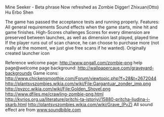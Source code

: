 Mine Seeker - Beta phrase
Now refreshed as Zombie Digger!
Zhixuan(Otto) Hu
Erbo Shen


The game has passed the acceptance tests and running properly.
Features:
All general requirements
Sound effects when the game starts, mine hit and game finishes.
High-Scores challenges
Scores for every dimension are preserved between launches, as well as dimension last played, played time
If the player runs out of scan chance, he can choose to purchase more (not really at the moment, we just give free scans if he wanted).
Originally created launcher icon

Reference
welcome page:
http://www.pngall.com/zombie-png
help page@welcome page background:
http://wallpapercave.com/graveyard-backgrounds
Game icons:
http://www.chickensmoothie.com/Forum/viewtopic.php?f=28&t=2672044
http://plantsvszombies.wikia.com/wiki/File:Gargantuar_zonder_imp.png
http://pvzcc.wikia.com/wiki/File:Golden_Shovel.png
http://www.dfiles.me/crawling-zombie-png.html
http://kyrios.org.ua/literature/pritchi-ta-istoriyi/15880-pritcha-ljudina-i-skarb.html
http://plantsvszombies.wikia.com/wiki/Grave_(PvZ)
All sound effect are from
www.soundbible.com